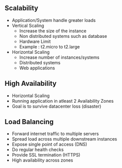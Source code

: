 ## Scalability
- Application/System handle greater loads
- Vertical Scaling
  - Increase the size of the instance
  - Non distributed systems such as database
  - Hardware Limit
  - Example : t2.micro to t2.large
- Horizontal Scaling
  - Increase number of instances/systems
  - Distributed systems
  - Web applications

## High Availability
- Horizontal Scaling
- Running application in atleast 2 Availability Zones
- Goal is to survive datacenter loss (disaster)
  
## Load Balancing
- Forward internet traffic to multiple servers
- Spread load across multiple downstream instances
- Expose single point of access (DNS)
- Do regular health checks
- Provide SSL termination (HTTPS)
- High availability across zones
